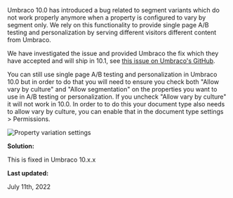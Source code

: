Umbraco 10.0 has introduced a bug related to segment variants which do not work properly anymore when a property is configured to vary by segment only. We rely on this functionality to provide single page A/B testing and personalization by serving different visitors different content from Umbraco.

We have investigated the issue and provided Umbraco the fix which they have accepted and will ship in 10.1, see [this issue on Umbraco's GitHub](https://github.com/umbraco/Umbraco-CMS/issues/12679).

You can still use single page A/B testing and personalization in Umbraco 10.0 but in order to do that you will need to ensure you check both "Allow vary by culture" and "Allow segmentation" on the properties you want to use in A/B testing or personalization. If you uncheck "Allow vary by culture" it will not work in 10.0. In order to to do this your document type also needs to allow vary by culture, you can enable that in the document type settings &gt; Permissions.

![Property variation settings]()

**Solution:**

This is fixed in Umbraco 10.x.x

**Last updated:**

July 11th, 2022